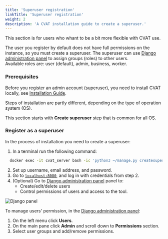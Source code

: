 ```yaml
---
title: 'Superuser registration'
linkTitle: 'Superuser registration'
weight: 2
description: 'A CVAT installation guide to create a superuser.'
---
```


This section is for users who whant to be a bit more flexible with CVAT use.

The user you register by default does not have full permissions on the instance,
so you must create a superuser.
The superuser can use [Django administration panel](http://localhost:8080/admin)
to assign groups (roles) to other users.
<br>Available roles are: user (default), admin, business, worker.

### Prerequisites

Before you register an admin account (superuser), you need to install CVAT locally,
see [Installation Guide](/docs/administration/basics/installation/).

Steps of installation are partly different, depending on the type of operation system (OS).

This section starts with **Create superuser** step that is common for all OS.

### Register as a superuser

In the process of installation you need to create a superuser:

1. In a terminal run the following command:

```bash
  docker exec -it cvat_server bash -ic 'python3 ~/manage.py createsuperuser'
```

2. Set up username, email address, and password.
3. Go to [`localhost:8080`](http://localhost:8080), and log in with credentials from step 2.
4. (Optional) Go to [Django administration panel](http://localhost:8080/admin) panel to:
   - Create/edit/delete users
   - Control permissions of users and access to the tool.

![Django panel](/images/image115.jpg)

To manage users' permission, in the [Django administration panel](http://localhost:8080/admin):

1. On the left menu click **Users**.
2. On the main pane click **Admin** and scroll down to **Permissions** section.
3. Select user groups and add/remove permissions.
